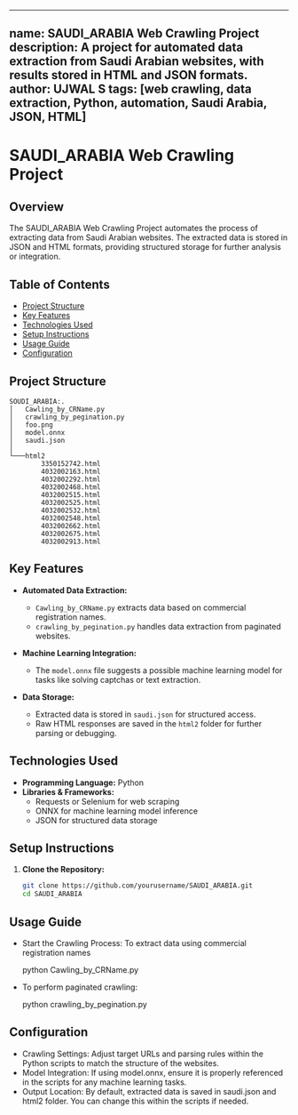 
---
name: SAUDI_ARABIA Web Crawling Project
description: A project for automated data extraction from Saudi Arabian websites, with results stored in HTML and JSON formats.
author: UJWAL S
tags: [web crawling, data extraction, Python, automation, Saudi Arabia, JSON, HTML]
---

# SAUDI_ARABIA Web Crawling Project

## Overview
The SAUDI_ARABIA Web Crawling Project automates the process of extracting data from Saudi Arabian websites. The extracted data is stored in JSON and HTML formats, providing structured storage for further analysis or integration.

## Table of Contents
- [Project Structure](#project-structure)
- [Key Features](#key-features)
- [Technologies Used](#technologies-used)
- [Setup Instructions](#setup-instructions)
- [Usage Guide](#usage-guide)
- [Configuration](#configuration)

## Project Structure

    SOUDI_ARABIA:.
    │   Cawling_by_CRName.py
    │   crawling_by_pegination.py
    │   foo.png
    │   model.onnx
    │   saudi.json
    │
    └───html2
            3350152742.html
            4032002163.html
            4032002292.html
            4032002468.html
            4032002515.html
            4032002525.html
            4032002532.html
            4032002548.html
            4032002662.html
            4032002675.html
            4032002913.html


## Key Features
- **Automated Data Extraction:**
  - `Cawling_by_CRName.py` extracts data based on commercial registration names.
  - `crawling_by_pegination.py` handles data extraction from paginated websites.
  
- **Machine Learning Integration:**
  - The `model.onnx` file suggests a possible machine learning model for tasks like solving captchas or text extraction.

- **Data Storage:**
  - Extracted data is stored in `saudi.json` for structured access.
  - Raw HTML responses are saved in the `html2` folder for further parsing or debugging.

## Technologies Used
- **Programming Language:** Python
- **Libraries & Frameworks:** 
  - Requests or Selenium for web scraping
  - ONNX for machine learning model inference
  - JSON for structured data storage

## Setup Instructions
1. **Clone the Repository:**
   ```bash
   git clone https://github.com/yourusername/SAUDI_ARABIA.git
   cd SAUDI_ARABIA

## Usage Guide
 - Start the Crawling Process: To extract data using commercial registration names
    
    python Cawling_by_CRName.py

 - To perform paginated crawling:
    
    python crawling_by_pegination.py

## Configuration
 - Crawling Settings: Adjust target URLs and parsing rules within the Python scripts to match the structure of the websites.
 - Model Integration: If using model.onnx, ensure it is properly referenced in the scripts for any machine learning tasks.
- Output Location: By default, extracted data is saved in saudi.json and html2 folder. You can change this within the scripts if needed.